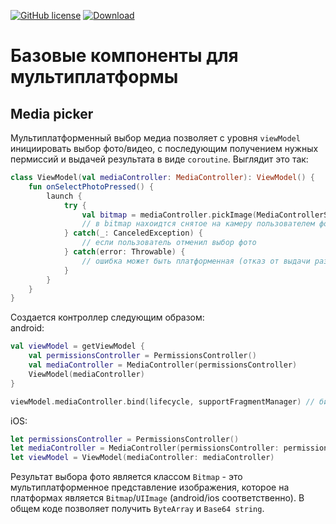 [![GitHub license](https://img.shields.io/badge/license-Apache%20License%202.0-blue.svg?style=flat)](http://www.apache.org/licenses/LICENSE-2.0)
[ ![Download](https://api.bintray.com/packages/icerockdev/moko/moko-media/images/download.svg) ](https://bintray.com/icerockdev/moko/moko-media/_latestVersion)

# Базовые компоненты для мультиплатформы
## Media picker
Мультиплатформенный выбор медиа позволяет с уровня `viewModel` инициировать выбор фото/видео, с последующим
 получением нужных пермиссий и выдачей результата в виде `coroutine`. Выглядит это так:
```kotlin
class ViewModel(val mediaController: MediaController): ViewModel() {
    fun onSelectPhotoPressed() {
        launch {
            try {
                val bitmap = mediaController.pickImage(MediaControllerSource.CAMERA)
                // в bitmap нахоидтся снятое на камеру пользователем фото
            } catch(_: CanceledException) {
                // если пользователь отменил выбор фото
            } catch(error: Throwable) {
                // ошибка может быть платформенная (отказ от выдачи разрешения, отказ навсегда)
            }
        }
    }
}
```

Создается контроллер следующим образом:  
android:
```kotlin
val viewModel = getViewModel {
    val permissionsController = PermissionsController()
    val mediaController = MediaController(permissionsController)
    ViewModel(mediaController)
}

viewModel.mediaController.bind(lifecycle, supportFragmentManager) // биндит автоматом и permissionsController тоже, поэтому отдельно пермиссии привязывать не надо
```
iOS:
```swift
let permissionsController = PermissionsController()
let mediaController = MediaController(permissionsController: permissionsController, viewController: self)
let viewModel = ViewModel(mediaController: mediaController)
```

Результат выбора фото является классом `Bitmap` - это мультиплатформенное представление изображения,
 которое на платформах является `Bitmap`/`UIImage` (android/ios соответственно). В общем коде позволяет
 получить `ByteArray` и `Base64 string`.
